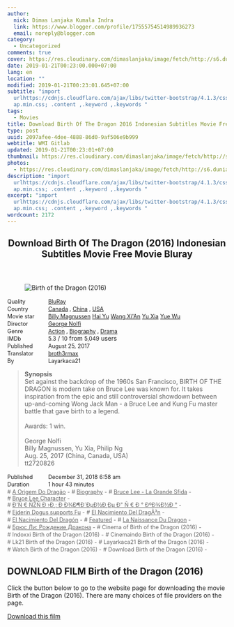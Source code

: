 ```yaml
---
author:
  nick: Dimas Lanjaka Kumala Indra
  link: https://www.blogger.com/profile/17555754514989936273
  email: noreply@blogger.com
category:
  - Uncategorized
comments: true
cover: https://res.cloudinary.com/dimaslanjaka/image/fetch/http://s6.dunia21.org/wp-content/uploads/2017/11/film-birth-of-the-dragon-2017.jpg
date: 2019-01-21T00:23:00.000+07:00
lang: en
location: ""
modified: 2019-01-21T00:23:01.645+07:00
subtitle: "import
  urlhttps://cdnjs.cloudflare.com/ajax/libs/twitter-bootstrap/4.1.3/css/bootstr\
  ap.min.css; .content ,.keyword ,.keywords "
tags:
  - Movies
title: Download Birth Of The Dragon 2016 Indonesian Subtitles Movie Free Movie Bluray
type: post
uuid: 2097afee-4dee-4888-86d0-9af506e9b999
webtitle: WMI Gitlab
updated: 2019-01-21T00:23:01+07:00
thumbnail: https://res.cloudinary.com/dimaslanjaka/image/fetch/http://s6.dunia21.org/wp-content/uploads/2017/11/film-birth-of-the-dragon-2017.jpg
photos:
  - https://res.cloudinary.com/dimaslanjaka/image/fetch/http://s6.dunia21.org/wp-content/uploads/2017/11/film-birth-of-the-dragon-2017.jpg
description: "import
  urlhttps://cdnjs.cloudflare.com/ajax/libs/twitter-bootstrap/4.1.3/css/bootstr\
  ap.min.css; .content ,.keyword ,.keywords "
excerpt: "import
  urlhttps://cdnjs.cloudflare.com/ajax/libs/twitter-bootstrap/4.1.3/css/bootstr\
  ap.min.css; .content ,.keyword ,.keywords "
wordcount: 2172
---
```


<div>  <style>  @import url("https://cdnjs.cloudflare.com/ajax/libs/twitter-bootstrap/4.1.3/css/bootstrap.min.css");  .content *,.keyword *,.keywords * { max-width:100%}  .keywords h3 { margin-right: 15px; color: #666 }   .keywords h3::before { content: "#"; }  .keywords h3::after { content: "-"; }  .content h3 { display: inline-block; }  .keywords h3 { display: block }  .content-wrapper {          position: relative      }      .content-wrapper::before {          background: -moz-linear-gradient(top, rgba(255, 255, 255, 0) 0, rgba(255, 255, 255, 1) 100%);          background: -webkit-linear-gradient(top, rgba(255, 255, 255, 0) 0, rgba(255, 255, 255, 1) 100%);          background: linear-gradient(to bottom, rgba(255, 255, 255, 0) 0, rgba(255, 255, 255, 1) 100%);          filter: progid: DXImageTransform.Microsoft.gradient(startColorstr='#00ffffff', endColorstr='#ffffff', GradientType=0);          bottom: 0;          left: 0;          position: absolute;          width: 100%;          color: #fff;          height: 50px;          /*content: '';*/          /*z-index: 3*/      }      .keywords h3 a {          color: #666      }      .content {          position: relative      }      .content h2,      .content h3 {          font-style: normal;          display: inline-block;          font-weight: 400;          margin: 0;          padding: 0;          font-size: 90%      }      .content-media,      .show-more {          font-size: 80%      }      .content h2 {          width: 90px      }      .content-poster {          margin-bottom: 10px      }  </style>  <article class="post"><header class="post-header"><h1 for="title"> <span class="notranslate"> Download Birth Of The Dragon (2016) Indonesian Subtitles Movie Free Movie Bluray</span> </h1></header><div class="content-wrapper" id="movie-detail"><div class="row toggle-more">  <div class="col-xs-2 content-poster"><figure><img src="https://res.cloudinary.com/dimaslanjaka/image/fetch/http://s6.dunia21.org/wp-content/uploads/2017/11/film-birth-of-the-dragon-2017.jpg" alt="Birth of the Dragon (2016)" title="Nonton Birth of the Dragon (2016) Indonesian Subtitles Streaming Movie Free Download Online" class="img-thumbnail"></figure></div>  <div class="col-xs-10 content">  <div>  <h2> <span class="notranslate"> Quality</span> </h2>  <h3> <span class="notranslate"> <a href="http://web-manajemen.blogspot.com/p/search.html?q=quality%20bluray" title="List of the latest and most complete films on BluRay quality">BluRay</a></span> </h3>  </div>  <div>  <h2> <span class="notranslate"> Country</span> </h2>  <h3> <span class="notranslate"> <a href="http://web-manajemen.blogspot.com/p/search.html?q=country%20canada" title="List of the latest and most complete films made in Canada">Canada</a> , <a href="http://web-manajemen.blogspot.com/p/search.html?q=country%20china" title="List of the latest and most complete films made in China">China</a> , <a href="http://web-manajemen.blogspot.com/p/search.html?q=country%20usa" title="List of the latest and most complete films made in the USA">USA</a></span> </h3>  </div>  <div>  <h2> <span class="notranslate"> Movie star</span> </h2>  <h3> <span class="notranslate"> <a href="http://web-manajemen.blogspot.com/p/search.html?q=artist%20billy%20magnussen">Billy Magnussen</a></span> </h3>  <h3> <span class="notranslate"> <a href="http://web-manajemen.blogspot.com/p/search.html?q=artist%20hai%20yu">Hai Yu</a></span> </h3>  <h3> <span class="notranslate"> <a href="http://web-manajemen.blogspot.com/p/search.html?q=artist%20wang%20xian">Wang Xi'An</a></span> </h3>  <h3> <span class="notranslate"> <a href="http://web-manajemen.blogspot.com/p/search.html?q=artist%20yu%20xia">Yu Xia</a></span> </h3>  <h3> <span class="notranslate"> <a href="http://web-manajemen.blogspot.com/p/search.html?q=artist%20yue%20wu">Yue Wu</a></span> </h3>  </div>  <div>  <h2> <span class="notranslate"> Director</span> </h2>  <h3> <span class="notranslate"> <a href="http://web-manajemen.blogspot.com/p/search.html?q=director%20george%20nolfi">George Nolfi</a></span> </h3>  </div>  <div>  <h2> <span class="notranslate"> Genre</span> </h2>  <h3> <span class="notranslate"> <a href="http://web-manajemen.blogspot.com/p/search.html?q=genre%20action" title="List of the latest and most complete films Genres">Action</a> , <a href="http://web-manajemen.blogspot.com/p/search.html?q=genre%20biography" title="List of the latest and most complete films Genres">Biography</a> , <a href="http://web-manajemen.blogspot.com/p/search.html?q=genre%20drama" title="List of the latest and most complete films Genres">Drama</a></span> </h3>  </div>  <div>  <h2> <span class="notranslate"> IMDb</span> </h2>  <h3> <span class="notranslate"> 5.3</span> </h3> <span class="notranslate"> /</span> <h3> <span class="notranslate"> 10</span> </h3> <span class="notranslate"> from</span> <h3> <span class="notranslate"> 5,049</span> </h3> <span class="notranslate"> users</span> </div>  <div>  <h2> <span class="notranslate"> Published</span> </h2>  <h3> <span class="notranslate"> August 25, 2017</span> </h3>  </div>  <div>  <h2> <span class="notranslate"> Translator</span> </h2>  <h3> <span class="notranslate"> <a href="http://web-manajemen.blogspot.com/p/search.html?q=translator%20broth3rmax">broth3rmax</a></span> </h3>  </div>  <div>  <h2> <span class="notranslate"> By</span> </h2>  <h3> <span class="notranslate"> Layarkaca21</span> </h3>  </div>  <blockquote> <span class="notranslate"> <strong>Synopsis</strong></span> <br><span class="notranslate"> Set against the backdrop of the 1960s San Francisco, BIRTH OF THE DRAGON is modern take on Bruce Lee was known for.</span> <span class="notranslate"> It takes inspiration from the epic and still controversial showdown between up-and-coming Wong Jack Man - a Bruce Lee and Kung Fu master battle that gave birth to a legend.</span> <br><br><span class="notranslate"> Awards: 1 win.</span> <br><span><br></span> <span class="notranslate"> <span>George Nolfi</span></span> <span><br></span> <span class="notranslate"> <span>Billy Magnussen, Yu Xia, Philip Ng</span></span> <span><br></span> <span class="notranslate"> <span>Aug. 25, 2017 (China, Canada, USA)</span></span> <span><br></span> <span class="notranslate"> <span>tt2720826</span></span> <span><br></span> </blockquote>  <div>  <h2> <span class="notranslate"> Published</span> </h2>  <h3> <span class="notranslate"> December 31, 2018 6:58 am</span> </h3>  </div>  <div>  <h2> <span class="notranslate"> Duration</span> </h2>  <h3> <span class="notranslate"> 1 hour 43 minutes</span> </h3>  </div>  <div class="keywords">  <h3> <span class="notranslate"> <a href="http://web-manajemen.blogspot.com/p/search.html?q=tag%20a%20origem%20do%20dragao">A Origem Do Dragão</a></span> </h3>  <h3> <span class="notranslate"> <a href="http://web-manajemen.blogspot.com/p/search.html?q=tag%20biography">Biography</a></span> </h3>  <h3> <span class="notranslate"> <a href="http://web-manajemen.blogspot.com/p/search.html?q=tag%20bruce%20lee%20la%20grande%20sfida">Bruce Lee - La Grande Sfida</a></span> </h3>  <h3> <span class="notranslate"> <a href="http://web-manajemen.blogspot.com/p/search.html?q=tag%20bruce%20lee%20character">Bruce Lee Character</a></span> </h3>  <h3> <span class="notranslate"> <a href="http://web-manajemen.blogspot.com/p/search.html?q=tag%20dnenzn%C2%81%20dd%C2%B8%20d%20d%C2%BEd%C2%B6dd%C2%B5d%C2%BDd%C2%B8d%C2%B5%20dneddod%C2%BEd%C2%BDd">Ð'Ñ € ÑŽÑ Ð ›Ð¸: Ð Ð¾Ð¶Ð´ÐµÐ½Ð¸Ðµ Ð" Ñ € Ð ° ÐºÐ¾Ð½Ð °</a></span> </h3>  <h3> <span class="notranslate"> <a href="http://web-manajemen.blogspot.com/p/search.html?q=tag%20ejderin%20dogusukung%20fu">Ejderin Dogus supports Fu</a></span> </h3>  <h3> <span class="notranslate"> <a href="http://web-manajemen.blogspot.com/p/search.html?q=tag%20el%20nacimiento%20del%20draga%C2%B3n">El Nacimiento Del DragÃ³n</a></span> </h3>  <h3> <span class="notranslate"> <a href="http://web-manajemen.blogspot.com/p/search.html?q=tag%20el%20nacimiento%20del%20dragon">El Nacimiento Del Dragón</a></span> </h3>  <h3> <span class="notranslate"> <a href="http://web-manajemen.blogspot.com/p/search.html?q=tag%20featured">Featured</a></span> </h3>  <h3> <span class="notranslate"> <a href="http://web-manajemen.blogspot.com/p/search.html?q=tag%20la%20naissance%20du%20dragon">La Naissance Du Dragon</a></span> </h3>  <h3> <span class="notranslate"> <a href="http://web-manajemen.blogspot.com/p/search.html?q=tag%20%D0%B1%D1%80%D1%8E%D1%81%20%D0%BB%D0%B8%20%D1%80%D0%BE%D0%B6%D0%B4%D0%B5%D0%BD%D0%B8%D0%B5%20%D0%B4%D1%80%D0%B0%D0%BA%D0%BE%D0%BD%D0%B0">Брюс Ли: Рождение Дракона</a></span> </h3>  <h3> <span class="notranslate"> Cinema of Birth of the Dragon (2016)</span> </h3>  <h3> <span class="notranslate"> Indoxxi Birth of the Dragon (2016)</span> </h3>  <h3> <span class="notranslate"> Cinemaindo Birth of the Dragon (2016)</span> </h3>  <h3> <span class="notranslate"> Lk21 Birth of the Dragon (2016)</span> </h3>  <h3> <span class="notranslate"> Layarkaca21 Birth of the Dragon (2016)</span> </h3>  <h3> <span class="notranslate"> Watch Birth of the Dragon (2016)</span> </h3>  <h3> <span class="notranslate"> Download Birth of the Dragon (2016)</span> </h3>  </div>  </div>  </div></div></article><div class="download-movie" id="download-movie">  <h2> <span class="notranslate"> DOWNLOAD FILM Birth of the Dragon (2016)</span> </h2>  <p> <span class="notranslate"> Click the button below to go to the website page for downloading the movie Birth of the Dragon (2016).</span> <span class="notranslate"> There are many choices of file providers on the page.</span> </p> <a href="//webmanajemen.com/page/safelink.html?url=aHR0cHM6Ly93ZWItbWFuYWplbWVuLmJsb2dzcG90LmNvbS9wL3JlZGlyZWN0Lmh0bWw/dXJsPWFIUjBjRG92TDJSc0xteGhlV0Z5YTJGallUSXhMblpwY0M5blpYUXZZbWx5ZEdndFpISmhaMjl1TFRJd01UYz0=" target="_blank" class="btn btn-success" rel="nofollow noopener"><i class="fa-download"></i></a> <span class="notranslate"> <a href="//webmanajemen.com/page/safelink.html?url=aHR0cHM6Ly93ZWItbWFuYWplbWVuLmJsb2dzcG90LmNvbS9wL3JlZGlyZWN0Lmh0bWw/dXJsPWFIUjBjRG92TDJSc0xteGhlV0Z5YTJGallUSXhMblpwY0M5blpYUXZZbWx5ZEdndFpISmhaMjl1TFRJd01UYz0=" target="_blank" class="btn btn-success" rel="nofollow noopener">Download this film</a></span> <a href="http://web-manajemen.blogspot.com/p/search.html?q=petunjuk%20cara%20download%20film" target="_blank" class="btn btn-default" style="display:none"><i class="fa-info-circled"></i></a> <span class="notranslate"> <a href="http://web-manajemen.blogspot.com/p/search.html?q=petunjuk%20cara%20download%20film" target="_blank" class="btn btn-default" style="display:none">Instructions for Downloading</a></span> </div>  </div>  <script src="https://codepen.io/dimaslanjaka/pen/aQRrbR.js"></script>